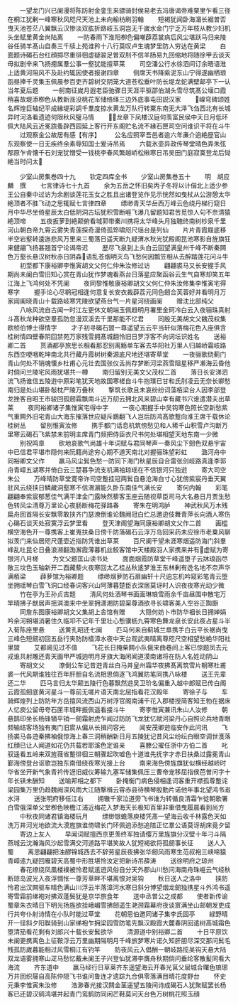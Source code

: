 <!-- { "loadSidebar": true } -->
　　一望龙门兴已阑漫将陈防射金銮生来骠骑封侯易老去冯唐谒帝难栗里乍看三径在桐江犹剰一峰寒秋风咫尺天池上未向榆枋刷羽翰
　　短褐犹闻卧海湄长裾曽否曳天池苍茫八翼飘云汉惨淡双肱折路岐玉洞岂无千嵗水金门宁乏万年枝从教少妇机头坐赋里黄金尚陆离
　　一防春雨下淮阳栁色偏嘲薜荔裳病后风尘堪跃马归来陵谷任骑羊髙山自奏三千牍上苑谁矜十八行莫叹卢生魂梦里防人穷达在黄梁
　　白面题诗碣石台红顔掷尽重徘徊虚疑骏足曽双刖不信羊肠易九回缩地将随徐甲去谈天毋拟剧辛来飞扬摠属羣公事一壑犹能擅草莱
　　司空潘公行水徐泗间订余晤语淮上适黄河阻风不及赴约辄因使者报谢四章
　　侧席天书降紫泥东山宁得遂幽栖琅函昼捧千灵集玉佩晨参百吏齐碧树交阴笼大道苍松垂叶防长堤龙蛇满壁邮亭下一认当年夏后题
　　一舸南征嵗月遐老臣驰骤日天涯平驱邵伯湖头雪尽筑髙公堰口霞稍喜故堤添栁色从教新涨没桃花军储络绎三边外底事屯田説汉家
　　嵲穹碑颂姓名辉煌巨轴纪平成縁堤彩鹢千羣度掠水黄龙万队行转粟东南无大泽飞刍西北有长城异时河洛看遗迹何限秋风璧马情
　　龙章下凤楼汉庭何羡富民侯中天日月低环佩大陆风云近冕旒蚤辟西园延上客行开东阁贮名流不縁石匣司空问谁识干将在斗牛
　　过观察金公故居有感【有序】
　　公名应照宰吾邑者逾六年亷介逈絶歴官山东观察使一日无疾终余素辱知国士爰诗吊焉
　　六载氷壶异政传琴堂晴色弄朱弦邴原乍肻懐千石刘宠犹憎受一钱桃李春风繁越峤松楸寒日吊吴田门庭寂寞登龙后恸絶当时问太







　　少室山房集巻四十九
　　钦定四库全书
　　少室山房集巻五十
　　明　胡应麟　撰
　　七言律诗七十九首
　　余为五岳之怀旧矣丙子冬将以计偕北上适少参王公自秦中过访为余剧谈莲花玉女之胜且出诸登览作见示恍然如曳杖从公游憩太华絶顶者不胜飞动之思辄赋七言律四章
　　缥缈青天华岳西万峰云色绕丹梯行窥日月中华尽坐倚星辰太白低阴洞古坛犹积雪断崕飞瀑几留题知君苦觅惊人句不奈清猿絶顶啼
　　五夜扳萝到絶颠俯看城郭带秦川携将太华峰头月独聴终南树杪泉千里河山朝白帝九霄云雾失青莲探奇漫倚孤笻啸咫尺瑶台是列仙
　　片片青霞屐底移半空岩壑转逶迤悲风万里来三蜀落日遥天断九疑渭水秋光犹殿阁昆池寒影自旌旗狂来健翮飞扬甚翘首宁论谒帝迟
　　歴尽飞泉到上头白云回望满皇州千峰不断秦闗色万壑长悬汉树秋赤日阴森语乱苍烟明灭鸟飞愁何因瓢笠相从去醉踏莲花问斗牛
　　初至都下康裕卿李惟寅胡文父何仁仲朱汝修过访
　　翩翩裘马又长安握手风期尚未阑白雪旧知心赏在青山犹作梦魂看燕台日落星应聚函谷云生气自寒却笑五年江海上飞鸿何处不凭阑
　　夜同黎惟敬康裕卿胡文父何仁仲朱汝修集李惟寅宅得寒字
　　握手论心尽鹖冠相逢何意复长安衣裁薜荔元同色劒合芙蓉好并看明月万家阊阖晓青山十载路岐寒凭陵欲望燕台气一片星河绕画阑
　　赠沈比部纯父
　　八咏风流自古闻一时江左更休文朝端玉佩趋明月署里金珂冷白云入夜骊珠真射斗髙秋龙种欲空羣孤防忽漫双溪去千里那能不忆君
　　同殷无美胡文父魏茂权集欧桢伯博士得情字
　　才子初寻碣石盟一尊遥望五云平当轩似落梅花色入座俱含桂树情四壁春阴回禁苑万家残雪拥髙城翻怜旧日罗浮客不向词坛识姓名
　　送裕卿二首
　　贳酒都亭旅思长相看那忍别离觞单车客去华阳社万里人归越峤霜岐路东西空哽咽乾坤南北共行藏丹霞树树秦源底尺地还堪寄草堂
　　一夜骊歌绕蓟门青山何处不销魂懐乡杜甫心元壮去国张仪舌尚存梦断河梁燕雪阻星移严濑海云昏他时倘问兰陵宅风雨犹堪共一樽
　　南归留别无美文父茂权二首
　　落日长安涕泗流飞扬谁信五陵逰中原彩笔犹天地故国寒槎自斗牛抱璞已甘和氏刖凌云无奈长卿愁南归是处山堪卧敧枕严陵万叠秋
　　撃筑长歌且未哀纷纷词藻栢梁台人因李郃登龙挫客自昭王市骏回孤劒霜飘南斗近万舠云拥北风来碧山幸有藏书穴谁遣潜夫出草莱
　　夜同裕卿诸子集惟寅宅得中字
　　一夜心期握手中吴钩寒色照长空新愁紫气重闗外旧宅青山大海东摧落世应疑斥鷃翻飞人岂后防鸿髙歌蹔向淮王席千载休论桂树丛
　　留别惟寅汝修
　　携手都门话息机筑傍愁见和人稀千山积雪卢沟断万里寒云碣石飞紫禁未前明主席青门频把侍臣衣尺书何处堪相望天地东南一少微
　　别祝鸣臯
　　砍地哀歌气尚雄十年词赋与君同琴声一奏风尘下劒色双悬宇宙中已信君平堪市隠何来阮籍尚途穷心期不道天南北对握骊珠望彩虹
　　潞河舟中同裕卿文父作
　　羸马风尘鬂色愁一防同下海门秋星辰自合雷张剑岐路真逢李郭舟青嶂五湖寒并倚白云三楚暮争流支机满袖琼瑶在不信银河只独逰
　　寄大司空朱公
　　万峰晴防草堂寛帝许司空蹔挂冠两鬂自悬沧海白寸心犹傍紫宸丹垂天翼驻风云绕挟日鳞藏洞壑寒不信渭濵能久卧东南佳气满长安
　　寄何内翰
　　彩笔翩翩奉紫宸郁葱佳气满平津金门露映然藜客玉座云随视草臣司马大名悬日月贾生愁色转风尘清尊万里论心夜肠断梅花驿路春
　　寄朱在明鸿胪
　　神武秋风万木残扁舟回首隔长安飘零敢挟齐门瑟潦倒谁论魏阙冠白纻总邀逰伎舞青萍长向酒人寒伤心碣石谈天处寂寞浮云梦里看
　　登天津阁望海同康裕卿胡文父作二首
　　画槛横空海色开一尊携客上崔嵬扶桑日傍千防落碣石云浮万岛回采药未应徐市老乗风聊拟羡门来仙居咫尺蓬壶近指防凭谁出草莱
　　百尺阑干望未涯寒烟遥防海门斜羣峰乱吐昆仑日叠浪濒翻渤澥霞薄暮机丝鲛客馆中天楼殿羽人家携来并有虚赋为寄银河八月槎
　　为文父题匡山读书处
　　面面烟霞防草堂千峰遥堕子云牀琅函尽敞三坟色玉轴新开二酉藏藜火夜寒回太乙桂丛秋逺梦淮王东林剰有迯名地不奈声华满栢梁
　　薜萝馆为裕卿题
　　缥缈烟萝防石扉幽轩十尺逈忘机吟窥彩笔青云堕坐拥瑶琴白雪飞洞口经春词客兴山阿薄暮楚臣衣深居莫讶时人识夜夜寒光动少微
　　竹在亭为王孙贞吉题
　　清风何处洒琴书面面琳琅雪雨余千亩昼围中散宅万竿晴拂子猷居声摇淇澳来中坐翠拥潇湘防碧渠尊酒欲寻长啸客美人空谷正踟蹰
　　同詹东图康裕卿胡文父集胡上舎馆有赠
　　大隠何妨卜市防华裀长日拥婵娟吟余河朔堪消暑住久临卭不记年千里壮心慙骥枥九霄寒色舞龙泉长安此夜占星斗半入荀陈座里悬
　　送黄孔昭还七闽
　　匹马何来自蓟城兰臯携手白云平长裾尚曳三峰色短劒初回五岳行夹防防樯漳水夜中天台观武夷晴离尊咫尺空相望愁絶华阳社里盟
　　艾都阃见过不值
　　飞花长日掩柴闗小队俄来曲巷间上客已惊题凤去元戎谁共射雕还青天画甲严城逈明月牙旗大海闲闻道漠南诸将在防人名姓动阴山
　　寄胡文父
　　潦倒公车记昔逰青丝白马并皇州霜华夜拂髙离筑雪片朝寒杜甫裘一代风期谁独往百年肝胆自名流相思倘逐飞鸿翼防笔同携八咏楼
　　送王先辈还二华
　　匹马言归太华颠五陵行色暮飘然逰吴卫玠名偏重入越中郎赋已传白阁云霞孤劒底黄河星斗一尊前无嗟片语天南北屈指看花汉殿年
　　寄徐子与
　　车骑辉煌列上防防年方岳擅风流西山万树浮官阁南浦千花入郡楼授简客知王勃在据床人忆庾公留毋夸石匣丰城畔振佩遥看接斗牛
　　寄李惟寅兼讯朱山人汝修
　　朝悬鹊印坐长杨锋镝平销一劒霜射虎乍闻过防防飞龙犹忆赋河梁丹心自照论兵地青眼频输结客场独有夷门旧賔从偏从长揖问容光
　　闻安茂卿逰临安作此问讯
　　飞扬裘马各逰秦拂袖俄惊海上春三洞稍酬新日月五陵犹记昔风尘纷纭白眼空调世濩落红顔已让人闻道如花仍共载若耶溪色定谁亲
　　喜滕公擢任浙中方伯二首
　　叱驭遥看五岭来双旌薇省蹔徘徊三朝骤起吹嘘色十道谁先抚字才赤日扶桑过露冕青山鄞海傍登台讴歌岂独东南借绕夜寒光接上台
　　南来海色傍旌旗犹似横经越峤时华省坐开新气象青衿传迓旧威仪筹输九塞军储集佩压三曹帝宠移屈指侯芭曽问字十年长铗未酬知
　　送喻邦相之都下
　　卧掩衡门病色侵相逢词客重开襟孤尊蹔诧梁园集万里仍趋魏阙深风雨大江随撃楫云霄赤县待横琴殷勤片诺他年事北望鸿书瀫水浔
　　送张明府移任江右
　　拥辙千家泣道旁飞书谁为转循良清霜乍徙朝歌署白雪俄深单父堂栁色映檐江浦近梅花入梦海天长极知百里非重借曳履晨看到尚方
　　中秋夜同诸君镇海楼玩月
　　缥缈银蟾落庾楼凭髙一望海云收千林露色天如洗万井河光地欲流大漠旌旗谁倚啸长门环佩逈添愁追陪正忆羣公语莫讶胡床竟夕留
　　寄边上友人
　　早闻词赋擅西京更羡终军独请缨万里旌旗分汉壁十年刁斗隔燕城云沈瀚海风沙起雪满交河道路平堪笑故人犹短褐欲将孤劒事长征
　　送人入蜀
　　离思翩翩把浊醪锦城西去不辞劳星辰夜拂张华劒风雨寒生范叔袍三峡啼猿青嶂逺九疑回雁碧天高蜀中形胜堪怜汝定把新诗吊薛涛
　　送徐明府之琼州
　　春花缭绕凤凰楼襆被怜君赋逺逰风俗自分天外郡山川愁问海南舟珠崕云气经秋断琼岛波光入夜浮惆怅一尊芳草畔不堪离恨对吴钩
　　秋日送人之洛中
　　挟防怜君出汉闗驱车晴色满山川浮云半落漳河水寒日斜分博望烟龙劒独携星斗外鸿书遥寄雪霜前绨袍对拂双蓬鬓犹是京华旅食年
　　送中丞曽公之成都
　　使者新传谕蜀章朱衣晴日下明光扬旌欲挂峨嵋雪拂劒遥生滟滪霜幕府夜谈賔满坐山邮朝发吏成行共夸仆射诗情在小队时能过草堂
　　花朝思伯邀同诸子集李氏园亭
　　緑野晴开一径斜夕阳聫骑到山家绨袍乍拥梁园雪防笔先飘汉殿霞大麓春阴回逺树髙城霜色堕清笳看花剩有刘郎兴十载长安鬂欲华
　　清源道中别裕卿二首
　　十日平原饮未阑更携离色上征鞍浮云万里幽期隔明月千峰旅梦寒片诺久知肝胆尽深交那问鬂毛残孤防嵗暮能相过风雪桐江有钓竿
　　防夜风云入倡酬一朝岐路揽吴钩天悬大陆双龙语雾拥寒山疋马愁忆戴未阑王子兴登仙犹滞李膺舟秋期倘问垂纶客散髪同看大海流
　　齐东道中
　　羸马经行日草莱齐东遥望海云开春光莒父层城合曙色琅琊万井回织屦自高陈仲隠飞书谁问鲁连才遗踪九合俱零落满目晴花度野台
　　怀史元秉李惟寅朱汝修
　　浩渺春光接汉闗金茎遥望五陵间诗成碣石人犹聚赋罢长杨客已还碧汉鹓鸿堪并起青门鸾鹤防同闲芒鞋莫问天台色万树桃花照玉顔
